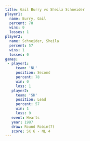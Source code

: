 ```yaml
---
title: Gail Burry vs Sheila Schneider
player1:                 
  name: Burry, Gail      
  percent: 78            
  wins: 0                
  losses: 1              
player2:                 
  name: Schneider, Sheila
  percent: 57            
  wins: 1                
  losses: 0              
games:
 - player1:          
     team: 'NL'      
     position: Second
     percent: 78     
     win: 0          
     loss: 1         
   player2:        
     team: 'SK'    
     position: Lead
     percent: 57   
     win: 1        
     loss: 0       
   event: Hearts       
   year: 1987          
   draw: Round Robin(7)
   score: SK 6 - NL 4  
---
```

